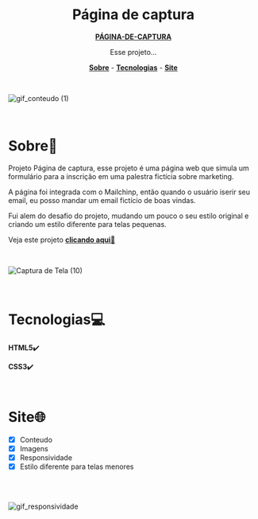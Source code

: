 <h1 align="center">Página de captura</h1>
<p align="center">
<a href="https://hiagosilvaanjos.github.io/pagina-de-captura/"><strong>PÁGINA-DE-CAPTURA</strong></a>
</p>

<p align="center">
Esse projeto...
</p>

<p align="center">
    <a href="#sobre"><strong>Sobre</strong></a> -
    <a href="#tecnologias"><strong>Tecnologias</strong></a> -
    <a href="#site"><strong>Site</strong></a> 
</p>

<br>

![gif_conteudo (1)](https://user-images.githubusercontent.com/91165415/146456826-a1179353-5b9c-4e59-b175-c02dd9a85345.gif)


<br>

<h1 id="sobre">Sobre📖</h1>
<p>
Projeto Página de captura, esse projeto é uma página web que simula um formulário para a inscrição em uma palestra fictícia sobre marketing.
</p>
<p>
A página foi integrada com o Mailchinp, então quando o usuário iserir seu email, eu posso mandar um email fictício de boas vindas.
</p>
<p>
Fui alem do desafio do projeto, mudando um pouco o seu estilo original e criando um estilo diferente para telas pequenas.
</p>
<p>
Veja este projeto <a href="https://hiagosilvaanjos.github.io/pagina-de-captura/"><strong>clicando aqui</strong>🔗</a>
</p>

<br>

![Captura de Tela (10)](https://user-images.githubusercontent.com/91165415/146291110-e628fdc6-e66e-4f08-a644-56c7fcd09b41.png)

<br>

<h1 id="tecnologias">Tecnologias💻</h1>
<p><strong>HTML5</strong>✔️</p>
<p><strong>CSS3</strong>✔️</p>

<br>

<h1 id="site">Site🌐</h1>

- [x] Conteudo
- [x] Imagens
- [x] Responsividade
- [x] Estilo diferente para telas menores

<br>
<br>

![gif_responsividade](https://user-images.githubusercontent.com/91165415/146456833-9ef344ad-8cb9-41c5-8685-0595924c8071.gif)